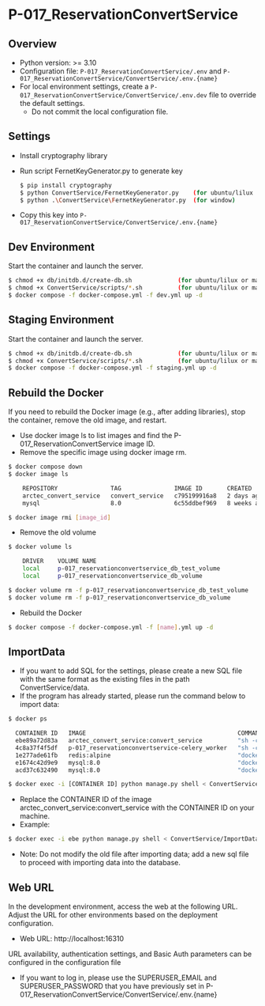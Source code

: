 # P-017_ReservationConvertService


## Overview

- Python version: >= 3.10
- Configuration file: `P-017_ReservationConvertService/.env` and `P-017_ReservationConvertService/ConvertService/.env.{name}` 
- For local environment settings, create a `P-017_ReservationConvertService/ConvertService/.env.dev` file to override the default settings.
  - Do not commit the local configuration file.

## Settings
- Install cryptography library
- Run script FernetKeyGenerator.py to generate key 
    ```bash
    $ pip install cryptography
    $ python ConvertService/FernetKeyGenerator.py    (for ubuntu/lilux or macos)
    $ python .\ConvertService\FernetKeyGenerator.py  (for window)
    ```

- Copy this key into `P-017_ReservationConvertService/ConvertService/.env.{name}`


## Dev Environment

Start the container and launch the server.

```bash
$ chmod +x db/initdb.d/create-db.sh             (for ubuntu/lilux or macos)
$ chmod +x ConvertService/scripts/*.sh          (for ubuntu/lilux or macos)
$ docker compose -f docker-compose.yml -f dev.yml up -d
```

## Staging Environment

Start the container and launch the server.

```bash
$ chmod +x db/initdb.d/create-db.sh             (for ubuntu/lilux or macos)
$ chmod +x ConvertService/scripts/*.sh          (for ubuntu/lilux or macos)
$ docker compose -f docker-compose.yml -f staging.yml up -d
```

## Rebuild the Docker

If you need to rebuild the Docker image (e.g., after adding libraries), stop the container, remove the old image, and restart.

  - Use docker image ls to list images and find the P-017_ReservationConvertService image ID.
  - Remove the specific image using docker image rm.
```bash
$ docker compose down
$ docker image ls

    REPOSITORY               TAG               IMAGE ID       CREATED       SIZE
    arctec_convert_service   convert_service   c795199916a8   2 days ago    421MB
    mysql                    8.0               6c55ddbef969   8 weeks ago   591MB

$ docker image rmi [image_id]
```
- Remove the old volume
```bash
$ docker volume ls

    DRIVER    VOLUME NAME
    local     p-017_reservationconvertservice_db_test_volume
    local     p-017_reservationconvertservice_db_volume

$ docker volume rm -f p-017_reservationconvertservice_db_test_volume 
$ docker volume rm -f p-017_reservationconvertservice_db_volume
```
- Rebuild the Docker
```bash
$ docker compose -f docker-compose.yml -f [name].yml up -d
```

## ImportData
- If you want to add SQL for the settings, please create a new SQL file with the same format as the existing files in the path ConvertService/data.
- If the program has already started, please run the command below to import data:
```bash
$ docker ps

  CONTAINER ID   IMAGE                                           COMMAND                  CREATED       STATUS                PORTS                                                    NAMES
  ebe89a72d83a   arctec_convert_service:convert_service          "sh -c './scripts/wa…"   11 days ago   Up 6 days             0.0.0.0:16310->8000/tcp, :::16310->8000/tcp              p-017_reservationconvertservice-server-1
  4c8a37f4f5df   p-017_reservationconvertservice-celery_worker   "sh -c ./scripts/cel…"   11 days ago   Up 7 days             8000/tcp                                                 p-017_reservationconvertservice-celery_worker-1
  1e277ade61fb   redis:alpine                                    "docker-entrypoint.s…"   11 days ago   Up 7 days (healthy)   0.0.0.0:6379->6379/tcp, :::6379->6379/tcp                p-017_reservationconvertservice-redis-1
  e1674c42d9e9   mysql:8.0                                       "docker-entrypoint.s…"   11 days ago   Up 7 days             33060/tcp, 0.0.0.0:16312->3306/tcp, :::16312->3306/tcp   p-017_reservationconvertservice-db_test-1
  acd37c632490   mysql:8.0                                       "docker-entrypoint.s…"   11 days ago   Up 7 days             33060/tcp, 0.0.0.0:16311->3306/tcp, :::16311->3306/tcp   p-017_reservationconvertservice-db-1

$ docker exec -i [CONTAINER ID] python manage.py shell < ConvertService/ImportData.py
```
- Replace the CONTAINER ID of the image arctec_convert_service:convert_service with the CONTAINER ID on your machine.
- Example: 
```bash
$ docker exec -i ebe python manage.py shell < ConvertService/ImportData.py
```

- Note: Do not modify the old file after importing data; add a new sql file to proceed with importing data into the database.

## Web URL
In the development environment, access the web at the following URL. Adjust the URL for other environments based on the deployment configuration.
- Web URL: http://localhost:16310

URL availability, authentication settings, and Basic Auth parameters can be configured in the configuration file
- If you want to log in, please use the SUPERUSER_EMAIL and SUPERUSER_PASSWORD that you have previously set in P-017_ReservationConvertService/ConvertService/.env.{name}